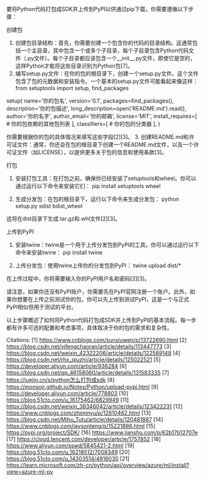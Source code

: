 要将Python代码打包成SDK并上传到PyPI以供通过pip下载，你需要遵循以下步骤：

创建包

1.  创建包目录结构：首先，你需要创建一个包含你的代码的目录结构。这通常包括一个主目录，其中包含一个或多个子目录，每个子目录包含Python代码文件（.py文件）。每个子目录都应该包含一个__init__.py文件，即使它是空的，这样Python才能将这些目录识别为Python包[7]。 
2.  编写setup.py文件：在你的包的根目录下，创建一个setup.py文件。这个文件包含了包的元数据和安装指令。一个基本的setup.py文件可能看起来像这样： 
from setuptools import setup, find_packages

setup(
    name='你的包名',
    version='0.1',
    packages=find_packages(),
    description='你的包描述',
    long_description=open('README.md').read(),
    author='你的名字',
    author_email='你的邮箱',
    license='MIT',
    install_requires=[
        # 你的包依赖的其他包列表
    ],
    classifiers=[
        # 你的包的分类器
    ],
)

你需要根据你的包的具体情况来填写这些字段[2][3]。 
3.  创建README.md和许可证文件：通常，你还会在包的根目录下创建一个README.md文件，以及一个许可证文件（如LICENSE），以提供更多关于包的信息和使用条款[3]。 

打包

1.  安装打包工具：在打包之前，确保你已经安装了setuptools和wheel。你可以通过运行以下命令来安装它们： 
pip install setuptools wheel
 
2.  生成分发包：在包的根目录下，运行以下命令来生成分发包： 
python setup.py sdist bdist_wheel

这将在dist目录下生成.tar.gz和.whl文件[2][3]。 

上传到PyPI

1.  安装twine：twine是一个用于上传分发包到PyPI的工具。你可以通过运行以下命令来安装twine： 
pip install twine
 
2.  上传分发包：使用twine上传你的分发包到PyPI： 
twine upload dist/*

在上传过程中，你将需要输入你的PyPI用户名和密码[2][3]。 

请注意，如果你还没有PyPI账户，你需要先在PyPI官网注册一个账户。此外，如果你想要在上传之前测试你的包，你可以先上传到测试PyPI，这是一个与正式PyPI相似但用于测试的平台。

以上步骤概述了如何将Python代码打包成SDK并上传到PyPI的基本流程。每一步都有许多可选的配置和考虑事项，具体取决于你的包的需求和复杂性。

Citations:
[1] https://www.cnblogs.com/sunxiuwen/p/13722690.html
[2] https://blog.csdn.net/yifengchaoran/article/details/113447773
[3] https://blog.csdn.net/weixin_42322206/article/details/122589148
[4] https://blog.csdn.net/rhx_qiuzhi/article/details/125022521
[5] https://developer.aliyun.com/article/936284
[6] https://blog.csdn.net/qq_46158060/article/details/131583335
[7] https://juejin.cn/s/python怎么打包成sdk
[8] https://monsoir.github.io/Notes/Python/upload-pypi.html
[9] https://developer.aliyun.com/article/778803
[10] https://blog.51cto.com/u_16175462/6829949
[11] https://blog.csdn.net/weixin_38346042/article/details/123422231
[12] https://www.cnblogs.com/zhiminyu/p/12610462.html
[13] https://blog.csdn.net/Mihu_Tutu/article/details/120481887
[14] https://www.cnblogs.com/jaysonteng/p/15221886.html
[15] https://pypi.org/project/SDK/
[16] https://www.jianshu.com/p/62b17b12707e
[17] https://cloud.tencent.com/developer/article/1757852
[18] https://www.aliyun.com/sswd/5845421-2.html
[19] https://blog.51cto.com/u_16218512/7008349
[20] https://blog.51cto.com/u_14303514/4916030
[21] https://learn.microsoft.com/zh-cn/python/api/overview/azure/ml/install?view=azure-ml-py
